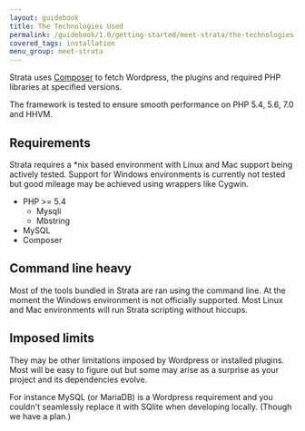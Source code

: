```yaml
---
layout: guidebook
title: The Technologies Used
permalink: /guidebook/1.0/getting-started/meet-strata/the-technologies-used/
covered_tags: installation
menu_group: meet-strata
---
```


Strata uses [Composer](https://getcomposer.org/) to fetch Wordpress, the plugins and required PHP libraries at specified versions.

The framework is tested to ensure smooth performance on PHP 5.4, 5.6, 7.0 and HHVM.

## Requirements

Strata requires a *nix based environment with Linux and Mac support being actively tested. Support for Windows environments is currently not tested but good mileage may be achieved using wrappers like Cygwin.

* PHP >= 5.4
  * Mysqli
  * Mbstring
* MySQL
* Composer

## Command line heavy

Most of the tools bundled in Strata are ran using the command line. At the moment the Windows environment is not officially supported. Most Linux and Mac environments will run Strata scripting without hiccups.

## Imposed limits

They may be other limitations imposed by Wordpress or installed plugins. Most will be easy to figure out but some may arise as a surprise as your project and its dependencies evolve.

For instance MySQL (or MariaDB) is a Wordpress requirement and you couldn't seamlessly replace it with SQlite when developing locally. (Though we have a plan.)
